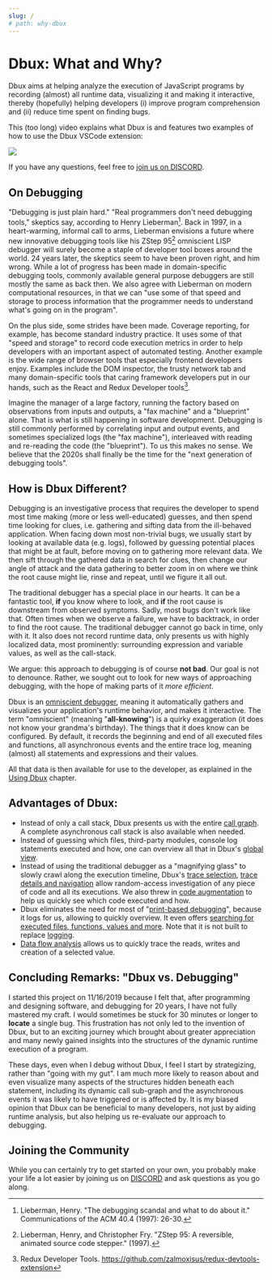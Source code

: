 ```yaml
---
slug: /
# path: why-dbux
---
```


# Dbux: What and Why?

Dbux aims at helping analyze the execution of JavaScript programs by recording (almost) all runtime data, visualizing it and making it interactive, thereby (hopefully) helping developers (i) improve program comprehension and (ii) reduce time spent on finding bugs.

This (too long) video explains what Dbux is and features two examples of how to use the Dbux VSCode extension:

<a href="https://www.youtube.com/watch?v=m1ANEuZJFT8" target="_blank" alt="video">
   <img src="https://img.youtube.com/vi/m1ANEuZJFT8/0.jpg">
</a>

If you have any questions, feel free to [join us on DISCORD](https://discord.gg/QKgq9ZE).


## On Debugging

"Debugging is just plain hard." "Real programmers don't need debugging tools," skeptics say, according to Henry Lieberman[^1]. Back in 1997, in a heart-warming, informal call to arms, Lieberman envisions a future where new innovative debugging tools like his ZStep 95[^2] omniscient LISP debugger will surely become a staple of developer tool boxes around the world. 24 years later, the skeptics seem to have been proven right, and him wrong. While a lot of progress has been made in domain-specific debugging tools, commonly available general purpose debuggers are still mostly the same as back then. We also agree with Lieberman on modern computational resources, in that we can "use some of that speed and storage to process information that the programmer needs to understand what's going on in the program". 

On the plus side, some strides have been made. Coverage reporting, for example, has become standard industry practice. It uses some of that "speed and storage" to record code execution metrics in order to help developers with an important aspect of automated testing. Another example is the wide range of browser tools that especially frontend developers enjoy. Examples include the DOM inspector, the trusty network tab and many domain-specific tools that caring framework developers put in our hands, such as the React and Redux Developer tools[^3].

Imagine the manager of a large factory, running the factory based on observations from inputs and outputs, a "fax machine" and a "blueprint" alone. That is what is still happening in software development. Debugging is still commonly performed by correlating input and output events, and sometimes specialized logs (the "fax machine"), interleaved with reading and re-reading the code (the "blueprint"). To us this makes no sense. We believe that the 2020s shall finally be the time for the "next generation of debugging tools".

<!-- TODO(re-write + move this)  Some of that data comprises already existing inputs and outputs of the program, sometimes data is produced from a properly reported error, sometimes, we have next to no information, e.g. when staring at a silent console of a server that just gives us the wrong data, when looking at an empty page on the frontend or when looking at syntax errors that only occurred after webpacking/bundling. -->


## How is Dbux Different?

Debugging is an investigative process that requires the developer to spend most time making (more or less well-educated) guesses, and then spend time looking for clues, i.e. gathering and sifting data from the ill-behaved application.
When facing down most non-trivial bugs, we usually start by looking at available data (e.g. logs), followed by guessing potential places that might be at fault, before moving on to gathering more relevant data. We then sift through the gathered data in search for clues, then change our angle of attack and the data gathering to better zoom in on where we think the root cause might lie, rinse and repeat, until we figure it all out.

The traditional debugger has a special place in our hearts. It can be a fantastic tool, **if** you know where to look, and **if** the root cause is downstream from observed symptoms. Sadly, most bugs don't work like that. Often times when we observe a failure, we have to backtrack, in order to find the root cause. The traditional debugger cannot go back in time, only with it. It also does not record runtime data, only presents us with highly localized data, most prominently: surrounding expression and variable values, as well as the call-stack.

We argue: this approach to debugging is of course **not bad**. Our goal is not to denounce. Rather, we sought out to look for new ways of approaching debugging, with the hope of making parts of it *more efficient*.

Dbux is an [omniscient debugger](https://scholar.google.com/scholar?hl=en&as_sdt=0%2C5&q=omniscient+debugger), meaning it automatically gathers and visualizes your application's runtime behavior, and makes it interactive. The term "omniscient" (meaning "**all-knowing**") is a quirky exaggeration (it does not know your grandma's birthday). The things that it does know can be configured. By default, it records the beginning and end of all executed files and functions, all asynchronous events and the entire trace log, meaning (almost) all statements and expressions and their values.

All that data is then available for use to the developer, as explained in the [Using Dbux](./using-dbux) chapter.


## Advantages of Dbux:

* Instead of only a call stack, Dbux presents us with the entire [call graph](./using-dbux/call-graph). A complete asynchronous call stack is also available when needed.
* Instead of guessing which files, third-party modules, console log statements executed and how, one can overview all that in Dbux's [global view](./using-dbux/global).
* Instead of using the traditional debugger as a "magnifying glass" to slowly crawl along the execution timeline, Dbux's [trace selection](./using-dbux/select-trace), [trace details and navigation](./using-dbux/trace-details) allow random-access investigation of any piece of code and all its executions. We also threw in [code augmentation](./using-dbux/code-augmentation) to help us quickly see which code executed and how.
* Dbux eliminates the need for most of "[print-based debugging](https://www.google.com/search?q=print-based+debugging&hl=en)", because it logs for us, allowing to quickly overview. It even offers [searching for executed files, functions, values and more](./using-dbux/search). Note that it is not built to replace [logging](https://www.google.com/search?q=logging+programming+best+practices).
* [Data flow analysis](./using-dbux/data-flow) allows us to quickly trace the reads, writes and creation of a selected value.




<!-- ### Debugging Known vs. Unknown Code

TODO -->


## Concluding Remarks: "Dbux vs. Debugging"

I started this project on 11/16/2019 because I felt that, after programming and designing software, and debugging for 20 years, I have not fully mastered my craft. I would sometimes be stuck for 30 minutes or longer to **locate** a single bug. This frustration has not only led to the invention of Dbux, but to an exciting journey which brought about greater appreciation and many newly gained insights into the structures of the dynamic runtime execution of a program.

These days, even when I debug without Dbux, I feel I start by strategizing, rather than "going with my gut". I am much more likely to reason about and even visualize many aspects of the structures hidden beneath each statement, including its dynamic call sub-graph and the asynchronous events it was likely to have triggered or is affected by. It is my biased opinion that Dbux can be beneficial to many developers, not just by aiding runtime analysis, but also helping us re-evaluate our approach to debugging.


<!-- Debugging is a quintessential task in the day-to-day life of a software developer. Something went wrong, and it is our job to fix it. Sometimes it is something that we did, sometimes it is someone else in our team, and sometimes it is under-documented, malfunctioning behavior or a regression in a dependency. Sometimes the bug is hiding in code we have recently been working on, sometimes it is hiding in code that we have almost entirely forgotten, sometimes it is hidden in the depth of the `node_modules` folder. -->

<!-- While debugging can be tough, we can get a leg up if we have designed a decent software architecture and proper working knowledge of used technology, frameworks and libraries. But even then,  -->

## Joining the Community

While you can certainly try to get started on your own, you probably make your life a lot easier by joining us on 
[DISCORD](https://discord.gg/8kR2a7h) and ask questions as you go along.




[^1]: Lieberman, Henry. "The debugging scandal and what to do about it." Communications of the ACM 40.4 (1997): 26-30.
[^2]: Lieberman, Henry, and Christopher Fry. "ZStep 95: A reversible, animated source code stepper." (1997).
[^3]: Redux Developer Tools. https://github.com/zalmoxisus/redux-devtools-extension